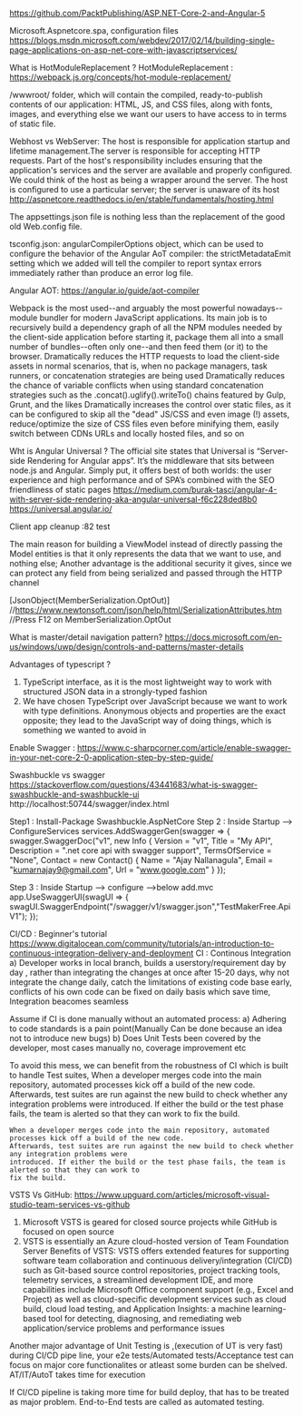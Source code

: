 ﻿https://github.com/PacktPublishing/ASP.NET-Core-2-and-Angular-5


Microsoft.Aspnetcore.spa, configuration files
https://blogs.msdn.microsoft.com/webdev/2017/02/14/building-single-page-applications-on-asp-net-core-with-javascriptservices/

What is HotModuleReplacement ?
HotModuleReplacement : https://webpack.js.org/concepts/hot-module-replacement/

/wwwroot/ folder, which will contain the compiled, ready-to-publish contents of our application: HTML, JS, and CSS files, along with
fonts, images, and everything else we want our users to have access to in terms of static file.

Webhost vs WebServer:
The host is responsible for application startup and lifetime management.The server is responsible for accepting HTTP requests. Part of the host's
responsibility includes ensuring that the application's services and the server are available and properly configured. We could think of the host as
being a wrapper around the server. The host is configured to use a particular server; the server is unaware of its host
http://aspnetcore.readthedocs.io/en/stable/fundamentals/hosting.html

The appsettings.json file is nothing less than the replacement of the good old Web.config file.


tsconfig.json: 	angularCompilerOptions object, which can be used to
configure the behavior of the Angular AoT compiler: the strictMetadataEmit setting which
we added will tell the compiler to report syntax errors immediately rather than produce an
error log file.

Angular AOT: https://angular.io/guide/aot-compiler


Webpack is the most used--and arguably the most powerful nowadays--module
bundler for modern JavaScript applications. Its main job is to recursively build a dependency
graph of all the NPM modules needed by the client-side application before starting it,
package them all into a small number of bundles--often only one--and then feed them (or it)
to the browser.
Dramatically reduces the HTTP requests to load the client-side assets in normal
scenarios, that is, when no package managers, task runners, or concatenation
strategies are being used
Dramatically reduces the chance of variable conflicts when using standard
concatenation strategies such as the .concat().uglify().writeTo() chains
featured by Gulp, Grunt, and the likes
Dramatically increases the control over static files, as it can be configured to
skip all the "dead" JS/CSS and even image (!) assets, reduce/optimize the size of
CSS files even before minifying them, easily switch between CDNs URLs and
locally hosted files, and so on

Wht is Angular Universal ?
The official site states that Universal is “Server-side Rendering for Angular apps”. It’s the middleware that sits between node.js and Angular.
Simply put, it offers best of both worlds: the user experience and high performance and of SPA’s combined with the SEO friendliness of static pages
https://medium.com/burak-tasci/angular-4-with-server-side-rendering-aka-angular-universal-f6c228ded8b0
https://universal.angular.io/

Client app cleanup :82
test

The main reason for building a ViewModel instead of directly passing the Model entities is that it only represents the data that we want to use, and nothing else;
Another advantage is the additional security it gives, since we can protect any field from being serialized and passed through the HTTP channel

  [JsonObject(MemberSerialization.OptOut)]
  //https://www.newtonsoft.com/json/help/html/SerializationAttributes.htm
  //Press F12 on MemberSerialization.OptOut

What is master/detail navigation pattern?
https://docs.microsoft.com/en-us/windows/uwp/design/controls-and-patterns/master-details

Advantages of typescript ?
1. TypeScript interface, as it is the most lightweight way to work with structured JSON data in a strongly-typed fashion
2. We have chosen TypeScript over JavaScript because we want to work with type definitions. Anonymous objects and properties are the exact opposite; they lead to the JavaScript way of doing things, which is something we wanted to avoid in


Enable Swagger :
https://www.c-sharpcorner.com/article/enable-swagger-in-your-net-core-2-0-application-step-by-step-guide/ 

Swashbuckle vs swagger
https://stackoverflow.com/questions/43441683/what-is-swagger-swashbuckle-and-swashbuckle-ui
http://localhost:50744/swagger/index.html

Step1 : Install-Package Swashbuckle.AspNetCore
Step 2 : Inside Startup --> ConfigureServices
services.AddSwaggerGen(swagger =>
            {
                swagger.SwaggerDoc("v1", new Info {
                    Version = "v1",
                    Title = "My API",
                    Description = ".net core api with swagger support",
                    TermsOfService = "None",
                    Contact = new Contact() { Name = "Ajay Nallanagula", Email = "kumarnajay9@gmail.com", Url = "www.google.com" }
                });

Step 3 : Inside Startup --> configure -->below add.mvc
app.UseSwaggerUI(swagUI => {
                swagUI.SwaggerEndpoint("/swagger/v1/swagger.json","TestMakerFree.ApiV1");
            });



CI/CD : Beginner's tutorial
https://www.digitalocean.com/community/tutorials/an-introduction-to-continuous-integration-delivery-and-deployment
CI : Continous Integration
a) Developer works in local branch, builds a userstory/requirement day by day , rather than integrating the changes at once after 15-20 days, 
   why not integrate the change daily, catch the limitations of existing code base early, conflicts of his own code can be fixed on daily basis
   which save time, Integration beacomes seamless

   Assume if CI is done manually without an automated process:
   a) Adhering to code standards is a pain point(Manually Can be done because an idea not to introduce new bugs)
   b) Does Unit Tests been covered by the developer, most cases manually no, coverage improvement etc
   
   To avoid this mess, we can benefit from the robustness of CI which is built to handle Test suites, 
   When a developer merges code into the main repository, automated processes kick off a build of the new code.
   Afterwards, test suites are run against the new build to check whether any integration problems were introduced.
   If either the build or the test phase fails, the team is alerted so that they can work to fix the build.

    When a developer merges code into the main repository, automated processes kick off a build of the new code. 
	Afterwards, test suites are run against the new build to check whether any integration problems were
	introduced. If either the build or the test phase fails, the team is alerted so that they can work to 
	fix the build.


VSTS Vs GitHub: 
https://www.upguard.com/articles/microsoft-visual-studio-team-services-vs-github
1. Microsoft VSTS is geared for closed source projects while GitHub is focused on open source
2. VSTS is essentially an Azure cloud-hosted version of Team Foundation Server
Benefits of VSTS:
VSTS offers extended features for supporting software team collaboration and continuous delivery/integration (CI/CD) such as Git-based source control repositories, project tracking tools, telemetry services, a streamlined development IDE, and more
capabilities include Microsoft Office component support (e.g., Excel and Project) as well as cloud-specific development services such as cloud build, cloud load testing, and Application Insights: a machine learning-based tool for detecting, diagnosing, and remediating web application/service problems and performance issues


Another major advantage of Unit Testing is ,(execution of UT is very fast) during CI/CD pipe line, your e2e tests/Automated tests/Acceptance test can focus on major core functionalites 
or atleast some burden can be shelved. AT/IT/AutoT takes time for execution

If CI/CD pipeline is taking more time for build deploy, that has to be treated as major problem.
End-to-End tests are called as automated testing.
